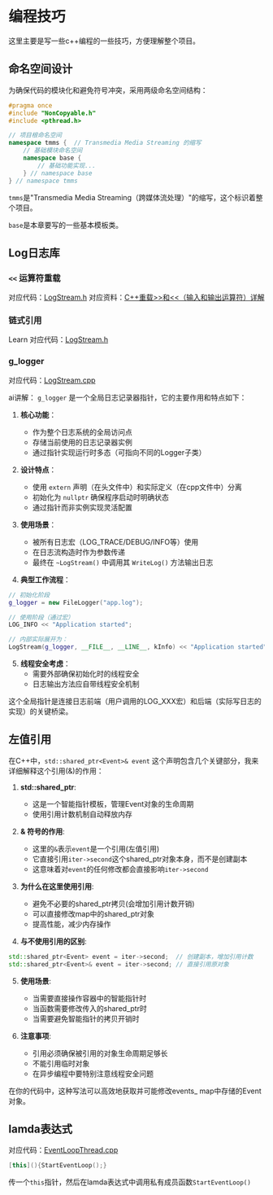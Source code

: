 # 编程技巧

这里主要是写一些c++编程的一些技巧，方便理解整个项目。

## 命名空间设计

为确保代码的模块化和避免符号冲突，采用两级命名空间结构：

```cpp
#pragma once
#include "NonCopyable.h"
#include <pthread.h>

// 项目根命名空间
namespace tmms {  // Transmedia Media Streaming 的缩写
    // 基础模块命名空间
    namespace base {
        // 基础功能实现...
    } // namespace base
} // namespace tmms
```

`tmms`是"Transmedia Media Streaming（跨媒体流处理）"的缩写，这个标识着整个项目。

`base`是本章要写的一些基本模板类。

## Log日志库

### `<<` 运算符重载
对应代码：[LogStream.h](../include/base/LogStream.h#L33)
对应资料：[C++重载>>和<<（输入和输出运算符）详解](https://c.biancheng.net/view/2311.html)

### 链式引用
Learn
对应代码：[LogStream.h](../include/base/LogStream.h#L36)

### g_logger
对应代码：[LogStream.cpp](../src/base/LogStream.cpp#L9)

ai讲解：
`g_logger` 是一个全局日志记录器指针，它的主要作用和特点如下：

1. **核心功能**：
   - 作为整个日志系统的全局访问点
   - 存储当前使用的日志记录器实例
   - 通过指针实现运行时多态（可指向不同的Logger子类）

2. **设计特点**：
   - 使用 `extern` 声明（在头文件中）和实际定义（在cpp文件中）分离
   - 初始化为 `nullptr` 确保程序启动时明确状态
   - 通过指针而非实例实现灵活配置

3. **使用场景**：
   - 被所有日志宏（LOG_TRACE/DEBUG/INFO等）使用
   - 在日志流构造时作为参数传递
   - 最终在 `~LogStream()` 中调用其 `WriteLog()` 方法输出日志

4. **典型工作流程**：
```cpp
// 初始化阶段
g_logger = new FileLogger("app.log"); 

// 使用阶段（通过宏）
LOG_INFO << "Application started";

// 内部实际展开为：
LogStream(g_logger, __FILE__, __LINE__, kInfo) << "Application started";
```

5. **线程安全考虑**：
   - 需要外部确保初始化时的线程安全
   - 日志输出方法应自带线程安全机制

这个全局指针是连接日志前端（用户调用的LOG_XXX宏）和后端（实际写日志的实现）的关键桥梁。

## 左值引用

在C++中，`std::shared_ptr<Event>& event` 这个声明包含几个关键部分，我来详细解释这个引用(&)的作用：

1. **std::shared_ptr<Event>**:
   - 这是一个智能指针模板，管理Event对象的生命周期
   - 使用引用计数机制自动释放内存

2. **& 符号的作用**:
   - 这里的`&`表示`event`是一个引用(左值引用)
   - 它直接引用`iter->second`这个shared_ptr对象本身，而不是创建副本
   - 这意味着对`event`的任何修改都会直接影响`iter->second`

3. **为什么在这里使用引用**:
   - 避免不必要的shared_ptr拷贝(会增加引用计数开销)
   - 可以直接修改map中的shared_ptr对象
   - 提高性能，减少内存操作

4. **与不使用引用的区别**:
```cpp
std::shared_ptr<Event> event = iter->second;  // 创建副本，增加引用计数
std::shared_ptr<Event>& event = iter->second; // 直接引用原对象
```

5. **使用场景**:
   - 当需要直接操作容器中的智能指针时
   - 当函数需要修改传入的shared_ptr时
   - 当需要避免智能指针的拷贝开销时

6. **注意事项**:
   - 引用必须确保被引用的对象生命周期足够长
   - 不能引用临时对象
   - 在异步编程中要特别注意线程安全问题

在你的代码中，这种写法可以高效地获取并可能修改events_ map中存储的Event对象。

## lamda表达式

对应代码：[EventLoopThread.cpp](../src/network/net/EventLoopThread.cpp)
```cpp
[this](){StartEventLoop();}
```

传一个`this`指针，然后在lamda表达式中调用私有成员函数`StartEventLoop()`
